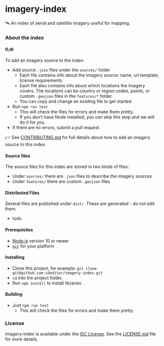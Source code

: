 
# imagery-index

🛰 An index of aerial and satellite imagery useful for mapping.


### About the index

#### tl;dr

To add an imagery source to the index:

* Add source `.json` files under the `sources/` folder
  * Each file contains info about the imagery source: name, url template, license requirements
  * Each file also contains info about which locations the imagery covers. The locations can be country or region codes, points, or custom `.geojson` files in the `features/*` folder.
  * You can copy and change an existing file to get started.
* Run `npm run test`
  * This will check the files for errors and make them pretty.
  * If you don't have Node installed, you can skip this step and we will do it for you.
* If there are no errors, submit a pull request.

:point_right: See [CONTRIBUTING.md](CONTRIBUTING.md) for full details about how to add an imagery source to this index.


#### Source files

The source files for this index are stored in two kinds of files:

* Under `sources/` there are `.json` files to describe the imagery sources
* Under `features/` there are custom `.geojson` files


#### Distributed Files

Several files are published under `dist/`.  These are generated - do not edit them.

* todo


#### Prerequisites

* [Node.js](https://nodejs.org/) version 10 or newer
* [`git`](https://www.atlassian.com/git/tutorials/install-git/) for your platform


#### Installing

* Clone this project, for example:
  `git clone git@github.com:ideditor/imagery-index.git`
* `cd` into the project folder,
* Run `npm install` to install libraries


#### Building

* Just `npm run test`
  * This will check the files for errors and make them pretty.


### License

imagery-index is available under the [ISC License](https://opensource.org/licenses/ISC).
See the [LICENSE.md](LICENSE.md) file for more details.
